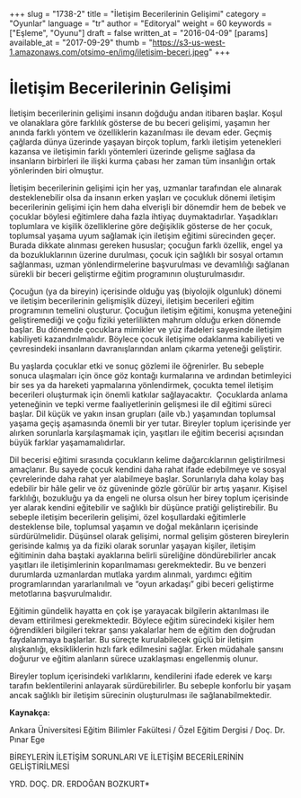 +++
slug = "1738-2"
title = "İletişim Becerilerinin Gelişimi"
category = "Oyunlar"
language = "tr"
author = "Editoryal"
weight = 60
keywords = ["Eşleme", "Oyunu"]
draft = false
written_at = "2016-04-09"
[params]
available_at = "2017-09-29"
thumb = "https://s3-us-west-1.amazonaws.com/otsimo-en/img/iletisim-beceri.jpeg"
+++

# İletişim Becerilerinin Gelişimi

İletişim becerilerinin gelişimi insanın doğduğu andan itibaren başlar. Koşul ve olanaklara göre farklılık gösterse de bu beceri gelişimi, yaşamın her anında farklı yöntem ve özelliklerin kazanılması ile devam eder. Geçmiş çağlarda dünya üzerinde yaşayan birçok toplum, farklı iletişim yetenekleri kazansa ve iletişimin farklı yöntemleri üzerinde gelişme sağlasa da insanların birbirleri ile ilişki kurma çabası her zaman tüm insanlığın ortak yönlerinden biri olmuştur.

İletişim becerilerinin gelişimi için her yaş, uzmanlar tarafından ele alınarak desteklenebilir olsa da insanın erken yaşları ve çocukluk dönemi iletişim becerilerinin gelişimi için hem daha elverişli bir dönemdir hem de bebek ve çocuklar böylesi eğitimlere daha fazla ihtiyaç duymaktadırlar. Yaşadıkları toplumlara ve kişilik özelliklerine göre değişiklik gösterse de her çocuk, toplumsal yaşama uyum sağlamak için iletişim eğitimi sürecinden geçer. Burada dikkate alınması gereken hususlar; çocuğun farklı özellik, engel ya da bozukluklarının üzerine durulması, çocuk için sağlıklı bir sosyal ortamın sağlanması, uzman yönlendirmelerine başvurulması ve devamlılığı sağlanan sürekli bir beceri geliştirme eğitim programının oluşturulmasıdır.

Çocuğun (ya da bireyin) içerisinde olduğu yaş (biyolojik olgunluk) dönemi ve iletişim becerilerinin gelişmişlik düzeyi, iletişim becerileri eğitim programının temelini oluşturur. Çocuğun iletişim eğitimi, konuşma yeteneğini geliştiremediği ve çoğu fiziki yeterlilikten mahrum olduğu erken dönemde başlar. Bu dönemde çocuklara mimikler ve yüz ifadeleri sayesinde iletişim kabiliyeti kazandırılmalıdır. Böylece çocuk iletişime odaklanma kabiliyeti ve çevresindeki insanların davranışlarından anlam çıkarma yeteneği geliştirir.

Bu yaşlarda çocuklar etki ve sonuç gözlemi ile öğrenirler. Bu sebeple sonuca ulaşmaları için önce göz kontağı kurmalarına ve ardından betimleyici bir ses ya da hareketi yapmalarına yönlendirmek, çocukta temel iletişim becerileri oluşturmak için önemli katkılar sağlayacaktır.  Çocuklarda anlama yeteneğinin ve tepki verme faaliyetlerinin gelişmesi ile dil eğitimi süreci başlar. Dil küçük ve yakın insan grupları (aile vb.) yaşamından toplumsal yaşama geçiş aşamasında önemli bir yer tutar. Bireyler toplum içerisinde yer alırken sorunlarla karşılaşmamak için, yaşıtları ile eğitim becerisi açısından büyük farklar yaşamamalıdırlar.

Dil becerisi eğitimi sırasında çocukların kelime dağarcıklarının geliştirilmesi amaçlanır. Bu sayede çocuk kendini daha rahat ifade edebilmeye ve sosyal çevrelerinde daha rahat yer alabilmeye başlar. Sorunlarıyla daha kolay baş edebilir bir hâle gelir ve öz güveninde gözle görülür bir artış yaşanır. Kişisel farklılığı, bozukluğu ya da engeli ne olursa olsun her birey toplum içerisinde yer alarak kendini eğitebilir ve sağlıklı bir düşünce pratiği geliştirebilir. Bu sebeple iletişim becerilerin gelişimi, özel koşullardaki eğitimlerle desteklense bile, toplumsal yaşamın ve doğal mekânların içerisinde sürdürülmelidir. Düşünsel olarak gelişimi, normal gelişim gösteren bireylerin gerisinde kalmış ya da fiziki olarak sorunlar yaşayan kişiler, iletişim eğitiminin daha baştaki ayaklarına belirli süreliğine döndürebilirler ancak yaşıtları ile iletişimlerinin koparılmaması gerekmektedir. Bu ve benzeri durumlarda uzmanlardan mutlaka yardım alınmalı, yardımcı eğitim programlarından yararlanılmalı ve “oyun arkadaşı” gibi beceri geliştirme metotlarına başvurulmalıdır.

Eğitimin gündelik hayatta en çok işe yarayacak bilgilerin aktarılması ile devam ettirilmesi gerekmektedir. Böylece eğitim sürecindeki kişiler hem öğrendikleri bilgileri tekrar şansı yakalarlar hem de eğitim den doğrudan faydalanmaya başlarlar. Bu süreçte kurulabilecek güçlü bir iletişim alışkanlığı, eksikliklerin hızlı fark edilmesini sağlar. Erken müdahale şansını doğurur ve eğitim alanların sürece uzaklaşması engellenmiş olunur.

Bireyler toplum içerisindeki varlıklarını, kendilerini ifade ederek ve karşı tarafın beklentilerini anlayarak sürdürebilirler. Bu sebeple konforlu bir yaşam ancak sağlıklı bir iletişim sürecinin oluşturulması ile sağlanabilmektedir.

**Kaynakça:**

Ankara Üniversitesi Eğitim Bilimler Fakültesi / Özel Eğitim Dergisi / Doç. Dr. Pınar Ege

BİREYLERİN İLETİŞİM SORUNLARI VE İLETİŞİM BECERİLERİNİN GELİŞTİRİLMESİ

YRD. DOÇ. DR. ERDOĞAN BOZKURT*
